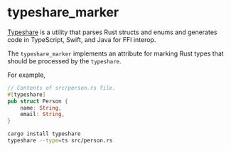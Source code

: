 # typeshare_marker

[Typeshare](https://crates.io/crates/typeshare) is a utility that parses Rust structs and enums and generates code in TypeScript, Swift, and Java for FFI interop.

The `typeshare_marker` implements an attribute for marking Rust types that should be processed by the `typeshare`.

For example,

```rust
// Contents of src/person.rs file.
#[typeshare]
pub struct Person {
    name: String,
    email: String,
}
```

```bash
cargo install typeshare
typeshare --type=ts src/person.rs
```


